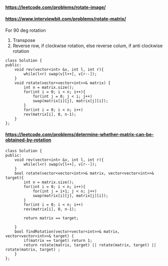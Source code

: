#### https://leetcode.com/problems/rotate-image/

#### https://www.interviewbit.com/problems/rotate-matrix/

For 90 deg rotation
1. Transpose
2. Reverse row, if clockwise rotation, else reverse colum, if anti clockwise rotation
```
class Solution {
public:
    void rev(vector<int> &v, int l, int r){
        while(l<r) swap(v[l++], v[r--]);
    }
    void rotate(vector<vector<int>>& matrix) {
        int n = matrix.size();
        for(int i = 0; i < n; i++){
            for(int j = 0; j < i; j++)
            swap(matrix[i][j], matrix[j][i]);
        } 
        for(int i = 0; i < n; i++)
        rev(matrix[i], 0, n-1);
    }
};
```

#### https://leetcode.com/problems/determine-whether-matrix-can-be-obtained-by-rotation
```
class Solution {
public:
    void rev(vector<int> &v, int l, int r){
        while(l<r) swap(v[l++], v[r--]);
    }
    bool rotate(vector<vector<int>>& matrix, vector<vector<int>>& target){
        int n = matrix.size();
        for(int i = 0; i < n; i++){
            for(int j = i+1; j < n; j++)
            swap(matrix[i][j], matrix[j][i]);
        } 
        for(int i = 0; i < n; i++)
        rev(matrix[i], 0, n-1);
        
        return matrix == target;

    }
    bool findRotation(vector<vector<int>>& matrix, vector<vector<int>>& target) {
        if(matrix == target) return 1;
        return rotate(matrix, target) || rotate(matrix, target) || rotate(matrix, target) ;
    }
};
```
